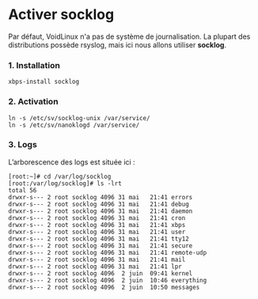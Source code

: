 Activer socklog
===

Par défaut, VoidLinux n'a pas de système de journalisation. La plupart des distributions possède rsyslog, mais ici nous allons utiliser **socklog**.

### 1. Installation

```shell
xbps-install socklog
```

### 2. Activation

```shell
ln -s /etc/sv/socklog-unix /var/service/
ln -s /etc/sv/nanoklogd /var/service/
```

### 3. Logs

L’arborescence des logs est située ici :
```shell
[root:~]# cd /var/log/socklog
[root:/var/log/socklog]# ls -lrt
total 56
drwxr-s--- 2 root socklog 4096 31 mai   21:41 errors
drwxr-s--- 2 root socklog 4096 31 mai   21:41 debug
drwxr-s--- 2 root socklog 4096 31 mai   21:41 daemon
drwxr-s--- 2 root socklog 4096 31 mai   21:41 cron
drwxr-s--- 2 root socklog 4096 31 mai   21:41 xbps
drwxr-s--- 2 root socklog 4096 31 mai   21:41 user
drwxr-s--- 2 root socklog 4096 31 mai   21:41 tty12
drwxr-s--- 2 root socklog 4096 31 mai   21:41 secure
drwxr-s--- 2 root socklog 4096 31 mai   21:41 remote-udp
drwxr-s--- 2 root socklog 4096 31 mai   21:41 mail
drwxr-s--- 2 root socklog 4096 31 mai   21:41 lpr
drwxr-s--- 2 root socklog 4096  2 juin  09:41 kernel
drwxr-s--- 2 root socklog 4096  2 juin  10:46 everything
drwxr-s--- 2 root socklog 4096  2 juin  10:50 messages
```